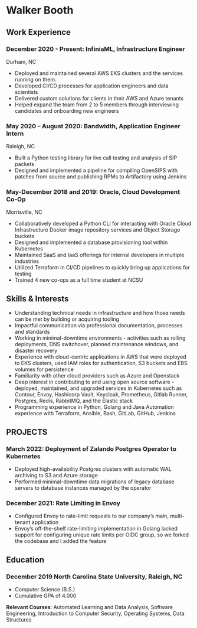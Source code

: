 # Walker Booth

## Work Experience

### **December 2020 - Present**: InfiniaML, Infrastructure Engineer
Durham, NC

* Deployed and maintained several AWS EKS clusters and the services running on them.
* Developed CI/CD processes for application engineers and data scientists
* Delivered custom solutions for clients in their AWS and Azure tenants
* Helped expand the team from 2 to 5 members through interviewing candidates and onboarding new engineers


### **May 2020 – August 2020:** Bandwidth, Application Engineer Intern
Raleigh, NC

* Built a Python testing library for live call testing and analysis of SIP packets
* Designed and implemented a pipeline for compiling OpenSIPS with patches from source and publishing RPMs to Artifactory using Jenkins


### **May-December 2018 and 2019:** Oracle, Cloud Development Co-Op
Morrisville, NC

* Collaboratively developed a Python CLI for interacting with Oracle Cloud Infrastructure Docker image repository services and Object Storage buckets
* Designed and implemented a database provisioning tool within Kubernetes
* Maintained SaaS and IaaS offerings for internal developers in multiple industries
* Utilized Terraform in CI/CD pipelines to quickly bring up applications for testing
* Trained 4 new co-ops as a full time student at NCSU

## Skills & Interests
* Understanding technical needs in infrastructure and how those needs can be met by building or acquiring tooling
* Impactful communication via professional documentation, processes and standards
* Working in minimal-downtime environments - activities such as rolling deployments, DNS switchover, planned maintenance windows, and disaster recovery
* Experience with cloud-centric applications in AWS that were deployed to EKS clusters, used IAM roles for authentication, S3 buckets and EBS volumes for persistence
* Familiarity with other cloud providers such as Azure and Openstack
* Deep interest in contributing to and using open source software - deployed, maintained, and upgraded services in Kubernetes such as Contour, Envoy, Hashicorp Vault, Keycloak, Prometheus, Gitlab Runner, Postgres, Redis, RabbitMQ, and the Elastic stack
* Programming experience in Python, Golang and Java
Automation experience with Terraform, Ansible, Bash, GitLab, GitHub, Jenkins

## PROJECTS

### **March 2022:** Deployment of Zalando Postgres Operator to Kubernetes
* Deployed high-availability Postgres clusters with automatic WAL archiving to S3 and Azure storage
* Performed minimal-downtime data migrations of legacy database servers to database instances managed by the operator

### **December 2021:** Rate Limiting in Envoy
* Configured Envoy to rate-limit requests to our company’s main, multi-tenant application
* Envoy’s off-the-shelf rate-limiting implementation in Golang lacked support for configuring unique rate limits per OIDC group, so we forked the codebase and I added the feature

## Education

### **December 2019** North Carolina State University, Raleigh, NC
* Computer Science (B.S.)
* Cumulative GPA of 4.000

**Relevant Courses**: Automated Learning and Data Analysis, Software Engineering, Introduction to Computer Security, Operating Systems, Data Structures
